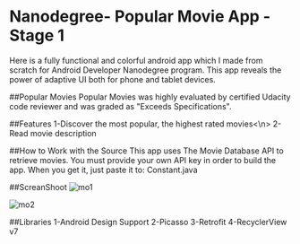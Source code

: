 <h1>Nanodegree- Popular Movie App - Stage 1</h1>

Here is a fully functional and colorful android app which I made from scratch for Android Developer Nanodegree program. This app reveals the power of adaptive UI both for phone and tablet devices.

##Popular Movies
Popular Movies was highly evaluated by certified Udacity code reviewer and was graded as "Exceeds Specifications".


##Features
1-Discover the most popular, the highest rated movies<\n>
2-Read movie description

##How to Work with the Source
This app uses The Movie Database API to retrieve movies. You must provide your own API key in order to build the app. When you get it, just paste it to: Constant.java



##ScreanShoot
![mo1](https://user-images.githubusercontent.com/16267249/53355206-35c82280-3931-11e9-9a82-82024e51baa3.jpg)

![mo2](https://user-images.githubusercontent.com/16267249/53355231-411b4e00-3931-11e9-8fb6-6d6a6d00b244.jpg)

##Libraries
1-Android Design Support
2-Picasso
3-Retrofit
4-RecyclerView v7
